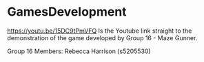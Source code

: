 # GamesDevelopment

https://youtu.be/15DC9tPmVFQ 
Is the Youtube link straight to the demonstration of the game developed by Group 16 - Maze Gunner. 


Group 16 Members:
Rebecca Harrison (s5205530)
